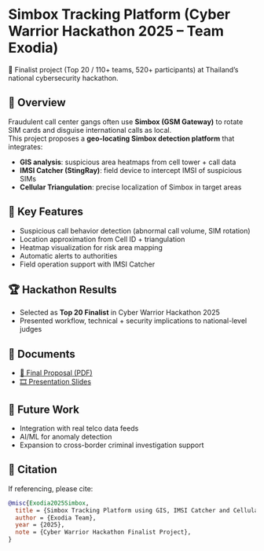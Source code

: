 # Simbox Tracking Platform (Cyber Warrior Hackathon 2025 – Team Exodia)

🚀 Finalist project (Top 20 / 110+ teams, 520+ participants) at Thailand’s national cybersecurity hackathon.

## 📌 Overview
Fraudulent call center gangs often use **Simbox (GSM Gateway)** to rotate SIM cards and disguise international calls as local.  
This project proposes a **geo-locating Simbox detection platform** that integrates:

- **GIS analysis**: suspicious area heatmaps from cell tower + call data
- **IMSI Catcher (StingRay)**: field device to intercept IMSI of suspicious SIMs
- **Cellular Triangulation**: precise localization of Simbox in target areas

## 🔑 Key Features
- Suspicious call behavior detection (abnormal call volume, SIM rotation)
- Location approximation from Cell ID + triangulation
- Heatmap visualization for risk area mapping
- Automatic alerts to authorities
- Field operation support with IMSI Catcher

## 🏆 Hackathon Results
- Selected as **Top 20 Finalist** in Cyber Warrior Hackathon 2025  
- Presented workflow, technical + security implications to national-level judges

## 📄 Documents
- [📑 Final Proposal (PDF)](docs/Simbox_Proposal.pdf)  
- [🎞️ Presentation Slides](docs/Simbox_Presentation.pdf)

## 🔬 Future Work
- Integration with real telco data feeds
- AI/ML for anomaly detection
- Expansion to cross-border criminal investigation support

## 📜 Citation
If referencing, please cite:

```bibtex
@misc{Exodia2025Simbox,
  title = {Simbox Tracking Platform using GIS, IMSI Catcher and Cellular Triangulation},
  author = {Exodia Team},
  year = {2025},
  note = {Cyber Warrior Hackathon Finalist Project},
}
